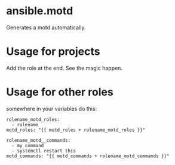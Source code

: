 # ansible.motd

Generates a motd automatically.

# Usage for projects

Add the role at the end.
See the magic happen.

# Usage for other roles
somewhere in your variables do this:
```
rolename_motd_roles:
  - rolename
motd_roles: "{{ motd_roles + rolename_motd_roles }}"
```
```
rolename_motd__commands:
  - my command
  - systemctl restart this
motd_commands: "{{ motd_commands + rolename_motd_commands }}"
```
